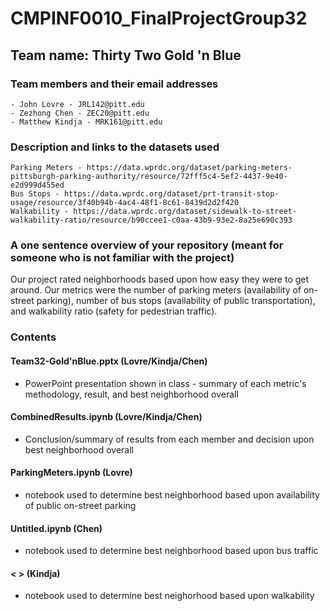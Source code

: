 # CMPINF0010_FinalProjectGroup32<br/>

## Team name: Thirty Two Gold 'n Blue<br/>

### Team members and their email addresses<br/>
	- John Lovre - JRL142@pitt.edu
	- Zezhong Chen - ZEC20@pitt.edu
	- Matthew Kindja - MRK161@pitt.edu

### Description and links to the datasets used<br/>
	Parking Meters - https://data.wprdc.org/dataset/parking-meters-pittsburgh-parking-authority/resource/72fff5c4-5ef2-4437-9e40-e2d999d455ed
	Bus Stops - https://data.wprdc.org/dataset/prt-transit-stop-usage/resource/3f40b94b-4ac4-48f1-8c61-8439d2d2f420
	Walkability - https://data.wprdc.org/dataset/sidewalk-to-street-walkability-ratio/resource/b90ccee1-c0aa-43b9-93e2-8a25e690c393

### A one sentence overview of your repository (meant for someone who is not familiar with the project)<br/>
Our project rated neighborhoods based upon how easy they were to get around. Our metrics were the number of parking meters (availability of on-street parking), number of bus stops (availability of public transportation), and walkability ratio (safety for pedestrian traffic).

### Contents<br/>
#### Team32-Gold'nBlue.pptx (Lovre/Kindja/Chen)
 - PowerPoint presentation shown in class - summary of each metric's methodology, result, and best neighborhood overall
#### CombinedResults.ipynb (Lovre/Kindja/Chen)
 - Conclusion/summary of results from each member and decision upon best neighborhood overall
#### ParkingMeters.ipynb (Lovre)
 - notebook used to determine best neighborhood based upon availability of public on-street parking
#### Untitled.ipynb (Chen)
 - notebook used to determine best neighborhood based upon bus traffic
#### <    > (Kindja)
 - notebook used to determine best neighorhood based upon walkability

	